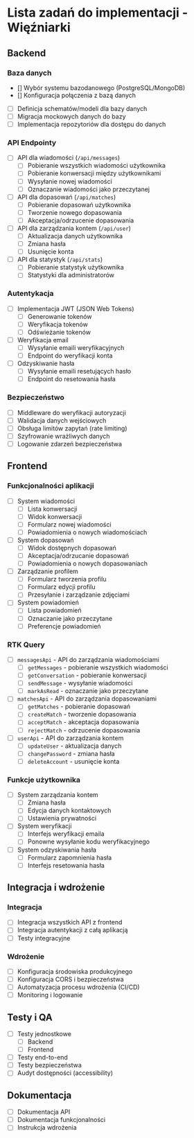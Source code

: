 # Lista zadań do implementacji - Więźniarki

## Backend

### Baza danych

- [] Wybór systemu bazodanowego (PostgreSQL/MongoDB)
- [] Konfiguracja połączenia z bazą danych
- [ ] Definicja schematów/modeli dla bazy danych
- [ ] Migracja mockowych danych do bazy
- [ ] Implementacja repozytoriów dla dostępu do danych

### API Endpointy

- [ ] API dla wiadomości (`/api/messages`)
  - [ ] Pobieranie wszystkich wiadomości użytkownika
  - [ ] Pobieranie konwersacji między użytkownikami
  - [ ] Wysyłanie nowej wiadomości
  - [ ] Oznaczanie wiadomości jako przeczytanej
- [ ] API dla dopasowań (`/api/matches`)
  - [ ] Pobieranie dopasowań użytkownika
  - [ ] Tworzenie nowego dopasowania
  - [ ] Akceptacja/odrzucenie dopasowania
- [ ] API dla zarządzania kontem (`/api/user`)
  - [ ] Aktualizacja danych użytkownika
  - [ ] Zmiana hasła
  - [ ] Usunięcie konta
- [ ] API dla statystyk (`/api/stats`)
  - [ ] Pobieranie statystyk użytkownika
  - [ ] Statystyki dla administratorów

### Autentykacja

- [ ] Implementacja JWT (JSON Web Tokens)
  - [ ] Generowanie tokenów
  - [ ] Weryfikacja tokenów
  - [ ] Odświeżanie tokenów
- [ ] Weryfikacja email
  - [ ] Wysyłanie emaili weryfikacyjnych
  - [ ] Endpoint do weryfikacji konta
- [ ] Odzyskiwanie hasła
  - [ ] Wysyłanie emaili resetujących hasło
  - [ ] Endpoint do resetowania hasła

### Bezpieczeństwo

- [ ] Middleware do weryfikacji autoryzacji
- [ ] Walidacja danych wejściowych
- [ ] Obsługa limitów zapytań (rate limiting)
- [ ] Szyfrowanie wrażliwych danych
- [ ] Logowanie zdarzeń bezpieczeństwa

## Frontend

### Funkcjonalności aplikacji

- [ ] System wiadomości
  - [ ] Lista konwersacji
  - [ ] Widok konwersacji
  - [ ] Formularz nowej wiadomości
  - [ ] Powiadomienia o nowych wiadomościach
- [ ] System dopasowań
  - [ ] Widok dostępnych dopasowań
  - [ ] Akceptacja/odrzucanie dopasowań
  - [ ] Powiadomienia o nowych dopasowaniach
- [ ] Zarządzanie profilem
  - [ ] Formularz tworzenia profilu
  - [ ] Formularz edycji profilu
  - [ ] Przesyłanie i zarządzanie zdjęciami
- [ ] System powiadomień
  - [ ] Lista powiadomień
  - [ ] Oznaczanie jako przeczytane
  - [ ] Preferencje powiadomień

### RTK Query

- [ ] `messagesApi` - API do zarządzania wiadomościami
  - [ ] `getMessages` - pobieranie wszystkich wiadomości
  - [ ] `getConversation` - pobieranie konwersacji
  - [ ] `sendMessage` - wysyłanie wiadomości
  - [ ] `markAsRead` - oznaczanie jako przeczytane
- [ ] `matchesApi` - API do zarządzania dopasowaniami
  - [ ] `getMatches` - pobieranie dopasowań
  - [ ] `createMatch` - tworzenie dopasowania
  - [ ] `acceptMatch` - akceptacja dopasowania
  - [ ] `rejectMatch` - odrzucenie dopasowania
- [ ] `userApi` - API do zarządzania kontem
  - [ ] `updateUser` - aktualizacja danych
  - [ ] `changePassword` - zmiana hasła
  - [ ] `deleteAccount` - usunięcie konta

### Funkcje użytkownika

- [ ] System zarządzania kontem
  - [ ] Zmiana hasła
  - [ ] Edycja danych kontaktowych
  - [ ] Ustawienia prywatności
- [ ] System weryfikacji
  - [ ] Interfejs weryfikacji emaila
  - [ ] Ponowne wysyłanie kodu weryfikacyjnego
- [ ] System odzyskiwania hasła
  - [ ] Formularz zapomnienia hasła
  - [ ] Interfejs resetowania hasła

## Integracja i wdrożenie

### Integracja

- [ ] Integracja wszystkich API z frontend
- [ ] Integracja autentykacji z całą aplikacją
- [ ] Testy integracyjne

### Wdrożenie

- [ ] Konfiguracja środowiska produkcyjnego
- [ ] Konfiguracja CORS i bezpieczeństwa
- [ ] Automatyzacja procesu wdrożenia (CI/CD)
- [ ] Monitoring i logowanie

## Testy i QA

- [ ] Testy jednostkowe
  - [ ] Backend
  - [ ] Frontend
- [ ] Testy end-to-end
- [ ] Testy bezpieczeństwa
- [ ] Audyt dostępności (accessibility)

## Dokumentacja

- [ ] Dokumentacja API
- [ ] Dokumentacja funkcjonalności
- [ ] Instrukcja wdrożenia
